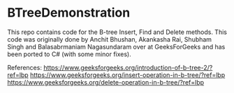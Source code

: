 # BTreeDemonstration #
This repo contains code for the B-tree Insert, Find and Delete methods.
This code was originally done by Anchit Bhushan, Akankasha Rai, Shubham Singh and Balasabrmaniam Nagasundaram over at GeeksForGeeks and has been ported to C# (with some minor fixes).

References:
https://www.geeksforgeeks.org/introduction-of-b-tree-2/?ref=lbp
https://www.geeksforgeeks.org/insert-operation-in-b-tree/?ref=lbp
https://www.geeksforgeeks.org/delete-operation-in-b-tree/?ref=lbp

